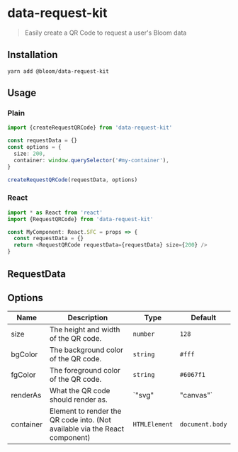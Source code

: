 # data-request-kit

> Easily create a QR Code to request a user's Bloom data

## Installation

```
yarn add @bloom/data-request-kit
```

## Usage

### Plain

```typescript
import {createRequestQRCode} from 'data-request-kit'

const requestData = {}
const options = {
  size: 200,
  container: window.querySelector('#my-container'),
}

createRequestQRCode(requestData, options)
```

### React

```typescript
import * as React from 'react'
import {RequestQRCode} from 'data-request-kit'

const MyComponent: React.SFC = props => {
  const requestData = {}
  return <RequestQRCode requestData={requestData} size={200} />
}
```

## RequestData

## Options

| Name      | Description                                                                 | Type               | Default         |
| --------- | --------------------------------------------------------------------------- | ------------------ | --------------- |
| size      | The height and width of the QR code.                                        | `number`           | `128`           |
| bgColor   | The background color of the QR code.                                        | `string`           | `#fff`          |
| fgColor   | The foreground color of the QR code.                                        | `string`           | `#6067f1`       |
| renderAs  | What the QR code should render as.                                          | `"svg" | "canvas"` | `svg`           |
| container | Element to render the QR code into. (Not available via the React component) | `HTMLElement`      | `document.body` |
